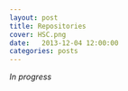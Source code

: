```yaml
---
layout: post
title: Repositories
cover: HSC.png
date:   2013-12-04 12:00:00
categories: posts
---
```


*In progress*